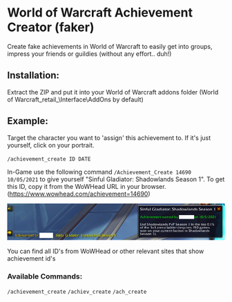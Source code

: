 # World of Warcraft Achievement Creator (faker)

Create fake achievements in World of Warcraft to easily get into groups, impress your friends or guildies (without any effort.. duh!)

## Installation:

Extract the ZIP and put it into your World of Warcraft addons folder (World of Warcraft\_retail_\Interface\AddOns by default)

## Example:

Target the character you want to 'assign' this achievement to. If it's just yourself, click on your portrait.

`/achievement_create ID DATE`

In-Game use the following command `/Achievement_Create 14690 10/05/2021` to give yourself "Sinful Gladiator: Shadowlands Season 1". To get this ID, copy it from the WoWHead URL in your browser. (https://www.wowhead.com/achievement=14690)

![Achievement](https://raw.githubusercontent.com/brian8544/Achievement_Creator/main/Dep/Images/Screenshot.png)

You can find all ID's from WoWHead or other relevant sites that show achievement id's

### Available Commands:

`/achievement_create`
`/achiev_create`
`/ach_create`
